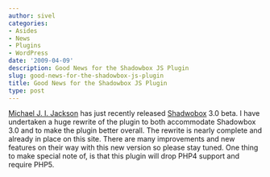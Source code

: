 ```yaml
---
author: sivel
categories:
- Asides
- News
- Plugins
- WordPress
date: '2009-04-09'
description: Good News for the Shadowbox JS Plugin
slug: good-news-for-the-shadowbox-js-plugin
title: Good News for the Shadowbox JS Plugin
type: post
---
```


[Michael J. I. Jackson][1] has just recently released [Shadwobox][2] 3.0 beta. I have undertaken a huge rewrite of the plugin to both accommodate Shadowbox 3.0 and to make the plugin better overall. The rewrite is nearly complete and already in place on this site. There are many improvements and new features on their way with this new version so please stay tuned. One thing to make special note of, is that this plugin will drop PHP4 support and require PHP5.

 [1]: http://mjijackson.com/
 [2]: http://www.shadowbox-js.com/
